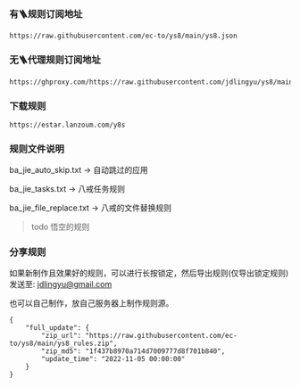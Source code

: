 ### 有🪜规则订阅地址
``` shell
https://raw.githubusercontent.com/ec-to/ys8/main/ys8.json
```

### 无🪜代理规则订阅地址
``` shell
https://ghproxy.com/https://raw.githubusercontent.com/jdlingyu/ys8/main/ys9.json
```

### 下载规则
``` shell
https://estar.lanzoum.com/y8s
```


### 规则文件说明

ba_jie_auto_skip.txt -> 自动跳过的应用

ba_jie_tasks.txt -> 八戒任务规则

ba_jie_file_replace.txt -> 八戒的文件替换规则

> todo 悟空的规则


### 分享规则
如果新制作且效果好的规则，可以进行长按锁定，然后导出规则(仅导出锁定规则)发送至: jdlingyu@gmail.com

也可以自己制作，放自己服务器上制作规则源。
``` gson
{
	"full_update": {
		"zip_url": "https://raw.githubusercontent.com/ec-to/ys8/main/ys8_rules.zip",
		"zip_md5": "1f437b8970a714d7009777d8f701b840",
		"update_time": "2022-11-05 00:00:00"
	}
}
```
